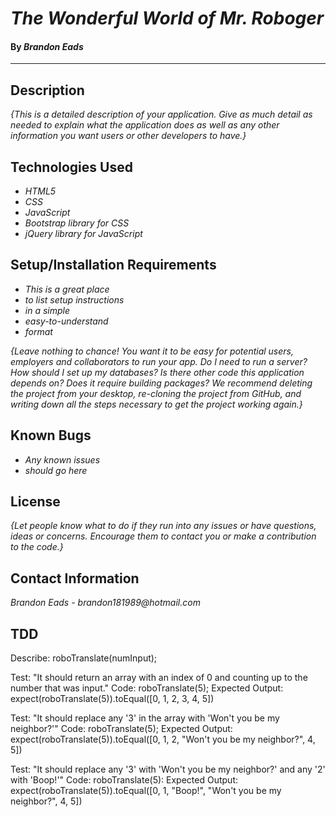 # _The Wonderful World of Mr. Roboger_

#### By _**Brandon Eads**_

---

## Description

_{This is a detailed description of your application. Give as much detail as needed to explain what the application does as well as any other information you want users or other developers to have.}_

## Technologies Used

* _HTML5_
* _CSS_
* _JavaScript_
* _Bootstrap library for CSS_
* _jQuery library for JavaScript_



## Setup/Installation Requirements

* _This is a great place_
* _to list setup instructions_
* _in a simple_
* _easy-to-understand_
* _format_

_{Leave nothing to chance! You want it to be easy for potential users, employers and collaborators to run your app. Do I need to run a server? How should I set up my databases? Is there other code this application depends on? Does it require building packages? We recommend deleting the project from your desktop, re-cloning the project from GitHub, and writing down all the steps necessary to get the project working again.}_

## Known Bugs

* _Any known issues_
* _should go here_

## License

_{Let people know what to do if they run into any issues or have questions, ideas or concerns.  Encourage them to contact you or make a contribution to the code.}_

## Contact Information

_Brandon Eads - brandon181989@hotmail.com_


## TDD

Describe: roboTranslate(numInput);

Test: "It should return an array with an index of 0 and counting up to the number that was input."
Code: roboTranslate(5);
Expected Output: expect(roboTranslate(5)).toEqual([0, 1, 2, 3, 4, 5])

Test: "It should replace any '3' in the array with 'Won't you be my neighbor?'"
Code: roboTranslate(5);
Expected Output: expect(roboTranslate(5)).toEqual([0, 1, 2, "Won't you be my neighbor?", 4, 5])

Test: "It should replace any '3' with 'Won't you be my neighbor?' and any '2' with 'Boop!'"
Code: roboTranslate(5):
Expected Output: expect(roboTranslate(5)).toEqual([0, 1, "Boop!", "Won't you be my neighbor?", 4, 5])